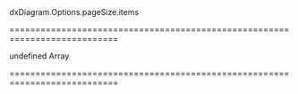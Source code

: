 <!--id-->dxDiagram.Options.pageSize.items<!--/id-->
===========================================================================
<!--default-->undefined<!--/default-->
<!--type-->Array<Object><!--/type-->
===========================================================================

<!--shortDescription-->

<!--/shortDescription-->

<!--fullDescription-->

<!--/fullDescription-->
